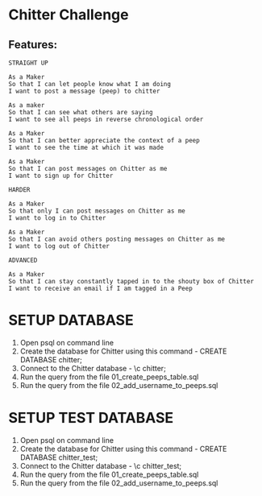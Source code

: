 Chitter Challenge
=================

Features:
-------

```
STRAIGHT UP

As a Maker
So that I can let people know what I am doing  
I want to post a message (peep) to chitter

As a maker
So that I can see what others are saying  
I want to see all peeps in reverse chronological order

As a Maker
So that I can better appreciate the context of a peep
I want to see the time at which it was made

As a Maker
So that I can post messages on Chitter as me
I want to sign up for Chitter

HARDER

As a Maker
So that only I can post messages on Chitter as me
I want to log in to Chitter

As a Maker
So that I can avoid others posting messages on Chitter as me
I want to log out of Chitter

ADVANCED

As a Maker
So that I can stay constantly tapped in to the shouty box of Chitter
I want to receive an email if I am tagged in a Peep
```


SETUP DATABASE
==============

1. Open psql on command line
2. Create the database for Chitter using this command - CREATE DATABASE chitter;
3. Connect to the Chitter database - \c chitter;
4. Run the query from the file 01_create_peeps_table.sql
5. Run the query from the file 02_add_username_to_peeps.sql

SETUP TEST DATABASE
===================

1. Open psql on command line
2. Create the database for Chitter using this command - CREATE DATABASE chitter_test;
3. Connect to the Chitter database - \c chitter_test;
4. Run the query from the file 01_create_peeps_table.sql
5. Run the query from the file 02_add_username_to_peeps.sql
